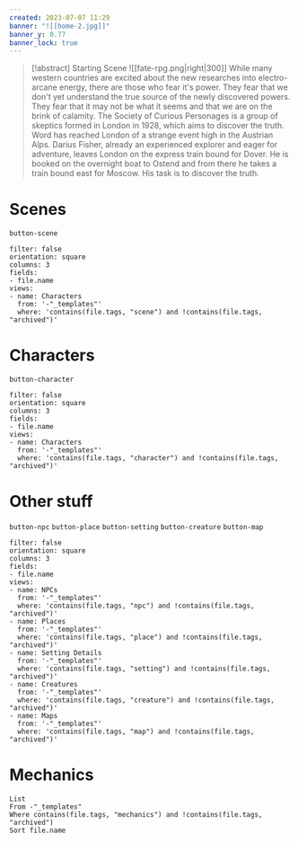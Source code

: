 ```yaml
---
created: 2023-07-07 11:29
banner: "![[home-2.jpg]]"
banner_y: 0.77
banner_lock: true
---
```



> [!abstract] Starting Scene
> ![[fate-rpg.png|right|300]]
> While many western countries are excited about the new researches into electro-arcane energy, there are those who fear it's power. They fear that we don't yet understand the true source of the newly discovered powers. They fear that it may not be what it seems and that we are on the brink of calamity.
> The Society of Curious Personages is a group of skeptics formed in London in 1928, which aims to discover the truth. Word has reached London of a strange event high in the Austrian Alps.
> Darius Fisher, already an experienced explorer and eager for adventure, leaves London on the express train bound for Dover. He is booked on the overnight boat to Ostend and from there he takes a train bound east for Moscow. His task is to discover the truth.

# Scenes
`button-scene`

```page-gallery
filter: false
orientation: square
columns: 3
fields:
- file.name
views:
- name: Characters
  from: '-"_templates"'
  where: 'contains(file.tags, "scene") and !contains(file.tags, "archived")'
```

# Characters
`button-character`

```page-gallery
filter: false
orientation: square
columns: 3
fields:
- file.name
views:
- name: Characters
  from: '-"_templates"'
  where: 'contains(file.tags, "character") and !contains(file.tags, "archived")'
```

# Other stuff
`button-npc` `button-place` `button-setting` `button-creature` `button-map`

```page-gallery
filter: false
orientation: square
columns: 3
fields:
- file.name
views:
- name: NPCs
  from: '-"_templates"'
  where: 'contains(file.tags, "npc") and !contains(file.tags, "archived")'
- name: Places
  from: '-"_templates"'
  where: 'contains(file.tags, "place") and !contains(file.tags, "archived")'
- name: Setting Details
  from: '-"_templates"'
  where: 'contains(file.tags, "setting") and !contains(file.tags, "archived")'
- name: Creatures
  from: '-"_templates"'
  where: 'contains(file.tags, "creature") and !contains(file.tags, "archived")'
- name: Maps
  from: '-"_templates"'
  where: 'contains(file.tags, "map") and !contains(file.tags, "archived")'
```

# Mechanics
```dataview
List
From -"_templates"
Where contains(file.tags, "mechanics") and !contains(file.tags, "archived") 
Sort file.name
```
